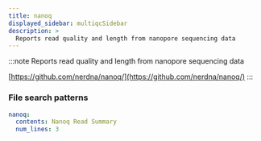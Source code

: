 ```yaml
---
title: nanoq
displayed_sidebar: multiqcSidebar
description: >
  Reports read quality and length from nanopore sequencing data
---
```


<!--
~~~~~ DO NOT EDIT ~~~~~
This file is autogenerated from the MultiQC module python docstring.
Do not edit the markdown, it will be overwritten.

File path for the source of this content: multiqc/modules/nanoq/nanoq.py
~~~~~~~~~~~~~~~~~~~~~~~
-->

:::note
Reports read quality and length from nanopore sequencing data

[https://github.com/nerdna/nanoq/](https://github.com/nerdna/nanoq/)
:::

### File search patterns

```yaml
nanoq:
  contents: Nanoq Read Summary
  num_lines: 3
```
